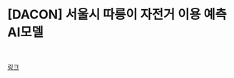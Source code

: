 # [DACON] 서울시 따릉이 자전거 이용 예측 AI모델

<br>

[링크](https://dacon.io/competitions/open/235576/overview/description)

